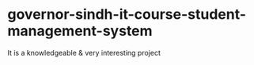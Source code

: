 # governor-sindh-it-course-student-management-system
It is a knowledgeable &amp; very interesting project
